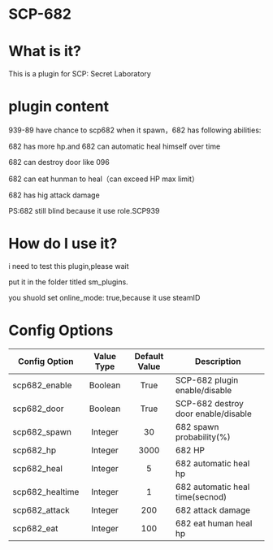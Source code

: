 # SCP-682
# What is it?
This is a plugin for SCP: Secret Laboratory
# plugin content
939-89 have chance to scp682 when it spawn，682 has following abilities:

682 has more hp.and 682 can automatic heal himself over time

682 can destroy door like 096

682 can eat hunman to heal（can exceed HP max limit）

682 has hig attack damage

PS:682 still blind because it use role.SCP939

# How do I use it?
i need to test this plugin,please wait

put it in the folder titled sm_plugins.

you shuold set online_mode: true,because it use steamID
# Config Options
Config Option | Value Type | Default Value | Description
--- | :---: | :---: | ---
scp682_enable | Boolean | True | SCP-682 plugin enable/disable
scp682_door | Boolean | True | SCP-682 destroy door enable/disable
scp682_spawn | Integer | 30 | 682 spawn probability(%)
scp682_hp | Integer | 3000 | 682 HP
scp682_heal | Integer | 5 | 682 automatic heal hp
scp682_healtime | Integer | 1 | 682 automatic heal time(secnod)
scp682_attack | Integer | 200 | 682 attack damage
scp682_eat | Integer | 100 | 682 eat human heal hp
